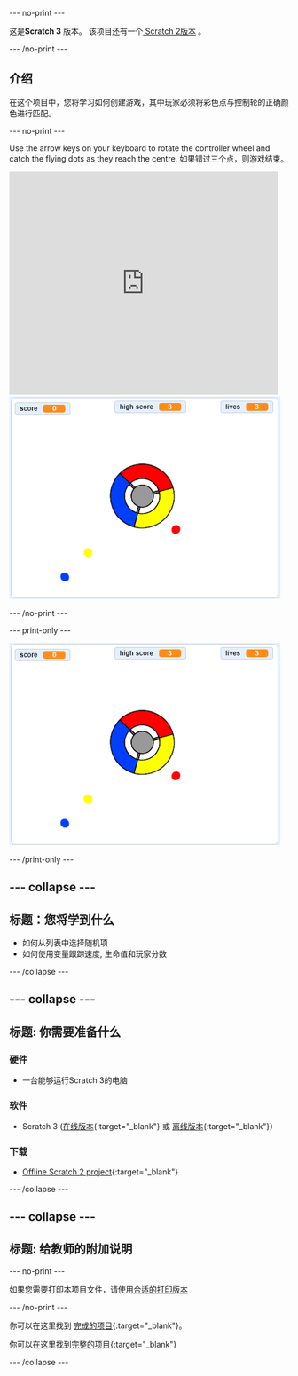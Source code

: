\--- no-print \---

这是**Scratch 3** 版本。 该项目还有一个[ Scratch 2版本](https://projects.raspberrypi.org/en/projects/catch-the-dots-scratch2) 。

\--- /no-print \---

## 介绍

在这个项目中，您将学习如何创建游戏，其中玩家必须将彩色点与控制轮的正确颜色进行匹配。

\--- no-print \---

Use the arrow keys on your keyboard to rotate the controller wheel and catch the flying dots as they reach the centre. 如果错过三个点，则游戏结束。

<div class="scratch-preview">
  <iframe allowtransparency="true" width="485" height="402" src="https://scratch.mit.edu/projects/embed/252923761/?autostart=false" frameborder="0" scrolling="no"></iframe>
  <img src="images/dots-final.png">
</div>

\--- /no-print \---

\--- print-only \---

![点截图](images/dots-final.png)

\--- /print-only \---

## \--- collapse \---

## 标题：您将学到什么

+ 如何从列表中选择随机项
+ 如何使用变量跟踪速度, 生命值和玩家分数

\--- /collapse \---

## \--- collapse \---

## 标题: 你需要准备什么

### 硬件

+ 一台能够运行Scratch 3的电脑

### 软件

+ Scratch 3 ([在线版本](http://rpf.io/scratchon){:target="_blank"} 或 [离线版本](http://rpf.io/scratchoff){:target="_blank"}）

### 下载

+ [Offline Scratch 2 project](http://rpf.io/p/en/catch-the-dots-go){:target="_blank"}

\--- /collapse \---

## \--- collapse \---

## 标题: 给教师的附加说明

\--- no-print \---

如果您需要打印本项目文件，请使用[合适的打印版本](https://projects.raspberrypi.org/en/projects/catch-the-dots/print)

\--- /no-print \---

你可以在这里找到 [完成的项目](http://rpf.io/p/en/catch-the-dots-get){:target="_blank"}。

你可以在这里找到[完整的项目](https://scratch.mit.edu/projects/252923761/#editor){:target="_blank"}

\--- /collapse \---